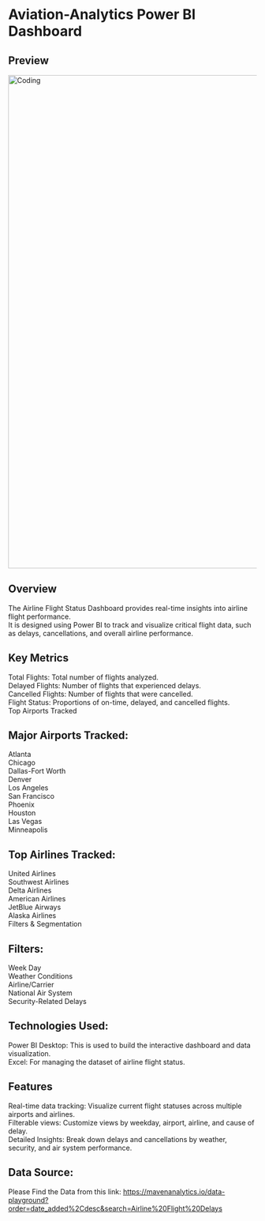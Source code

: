 # Aviation-Analytics Power BI Dashboard<br>

## Preview
<img align="centre" alt="Coding" width="1000" src="https://github.com/user-attachments/assets/60bef59d-5b43-4ba2-a61a-037a876b9972">

## Overview
The Airline Flight Status Dashboard provides real-time insights into airline flight performance. <br>
It is designed using Power BI to track and visualize critical flight data, such as delays, cancellations, and overall airline performance.

## Key Metrics
Total Flights: Total number of flights analyzed.<br>
Delayed Flights: Number of flights that experienced delays.<br>
Cancelled Flights: Number of flights that were cancelled.<br>
Flight Status: Proportions of on-time, delayed, and cancelled flights.<br>
Top Airports Tracked<br>


## Major Airports Tracked:
Atlanta<br>
Chicago<br>
Dallas-Fort Worth<br>
Denver<br>
Los Angeles<br>
San Francisco<br>
Phoenix<br>
Houston<br>
Las Vegas<br>
Minneapolis<br>


## Top Airlines Tracked:
United Airlines<br>
Southwest Airlines<br>
Delta Airlines<br>
American Airlines<br>
JetBlue Airways<br>
Alaska Airlines<br>
Filters & Segmentation<br>


## Filters:
Week Day<br>
Weather Conditions<br>
Airline/Carrier<br>
National Air System<br>
Security-Related Delays<br>

## Technologies Used:
Power BI Desktop: This is used to build the interactive dashboard and data visualization.<br>
Excel: For managing the dataset of airline flight status.<br>

## Features
Real-time data tracking: Visualize current flight statuses across multiple airports and airlines.<br>
Filterable views: Customize views by weekday, airport, airline, and cause of delay.<br>
Detailed Insights: Break down delays and cancellations by weather, security, and air system performance.<br>

## Data Source:
Please Find the Data from this link: https://mavenanalytics.io/data-playground?order=date_added%2Cdesc&search=Airline%20Flight%20Delays
